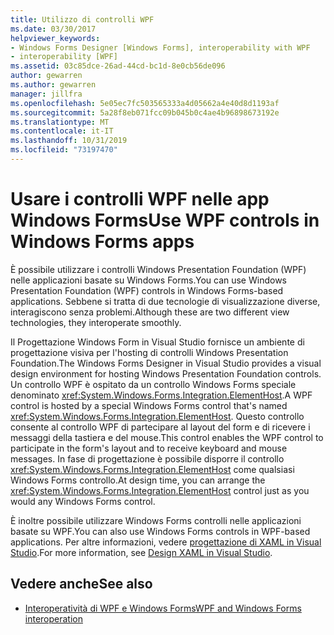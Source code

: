 ```yaml
---
title: Utilizzo di controlli WPF
ms.date: 03/30/2017
helpviewer_keywords:
- Windows Forms Designer [Windows Forms], interoperability with WPF
- interoperability [WPF]
ms.assetid: 03c85dce-26ad-44cd-bc1d-8e0cb56de096
author: gewarren
ms.author: gewarren
manager: jillfra
ms.openlocfilehash: 5e05ec7fc503565333a4d05662a4e40d8d1193af
ms.sourcegitcommit: 5a28f8eb071fcc09b045b0c4ae4b96898673192e
ms.translationtype: MT
ms.contentlocale: it-IT
ms.lasthandoff: 10/31/2019
ms.locfileid: "73197470"
---
```

# <a name="use-wpf-controls-in-windows-forms-apps"></a><span data-ttu-id="51fda-102">Usare i controlli WPF nelle app Windows Forms</span><span class="sxs-lookup"><span data-stu-id="51fda-102">Use WPF controls in Windows Forms apps</span></span>

<span data-ttu-id="51fda-103">È possibile utilizzare i controlli Windows Presentation Foundation (WPF) nelle applicazioni basate su Windows Forms.</span><span class="sxs-lookup"><span data-stu-id="51fda-103">You can use Windows Presentation Foundation (WPF) controls in Windows Forms-based applications.</span></span> <span data-ttu-id="51fda-104">Sebbene si tratta di due tecnologie di visualizzazione diverse, interagiscono senza problemi.</span><span class="sxs-lookup"><span data-stu-id="51fda-104">Although these are two different view technologies, they interoperate smoothly.</span></span>

<span data-ttu-id="51fda-105">Il Progettazione Windows Form in Visual Studio fornisce un ambiente di progettazione visiva per l'hosting di controlli Windows Presentation Foundation.</span><span class="sxs-lookup"><span data-stu-id="51fda-105">The Windows Forms Designer in Visual Studio provides a visual design environment for hosting Windows Presentation Foundation controls.</span></span> <span data-ttu-id="51fda-106">Un controllo WPF è ospitato da un controllo Windows Forms speciale denominato <xref:System.Windows.Forms.Integration.ElementHost>.</span><span class="sxs-lookup"><span data-stu-id="51fda-106">A WPF control is hosted by a special Windows Forms control that's named <xref:System.Windows.Forms.Integration.ElementHost>.</span></span> <span data-ttu-id="51fda-107">Questo controllo consente al controllo WPF di partecipare al layout del form e di ricevere i messaggi della tastiera e del mouse.</span><span class="sxs-lookup"><span data-stu-id="51fda-107">This control enables the WPF control to participate in the form's layout and to receive keyboard and mouse messages.</span></span> <span data-ttu-id="51fda-108">In fase di progettazione è possibile disporre il controllo <xref:System.Windows.Forms.Integration.ElementHost> come qualsiasi Windows Forms controllo.</span><span class="sxs-lookup"><span data-stu-id="51fda-108">At design time, you can arrange the <xref:System.Windows.Forms.Integration.ElementHost> control just as you would any Windows Forms control.</span></span>

<span data-ttu-id="51fda-109">È inoltre possibile utilizzare Windows Forms controlli nelle applicazioni basate su WPF.</span><span class="sxs-lookup"><span data-stu-id="51fda-109">You can also use Windows Forms controls in WPF-based applications.</span></span> <span data-ttu-id="51fda-110">Per altre informazioni, vedere [progettazione di XAML in Visual Studio](/visualstudio/xaml-tools/designing-xaml-in-visual-studio).</span><span class="sxs-lookup"><span data-stu-id="51fda-110">For more information, see [Design XAML in Visual Studio](/visualstudio/xaml-tools/designing-xaml-in-visual-studio).</span></span>

## <a name="see-also"></a><span data-ttu-id="51fda-111">Vedere anche</span><span class="sxs-lookup"><span data-stu-id="51fda-111">See also</span></span>

- [<span data-ttu-id="51fda-112">Interoperatività di WPF e Windows Forms</span><span class="sxs-lookup"><span data-stu-id="51fda-112">WPF and Windows Forms interoperation</span></span>](../../wpf/advanced/wpf-and-windows-forms-interoperation.md)
